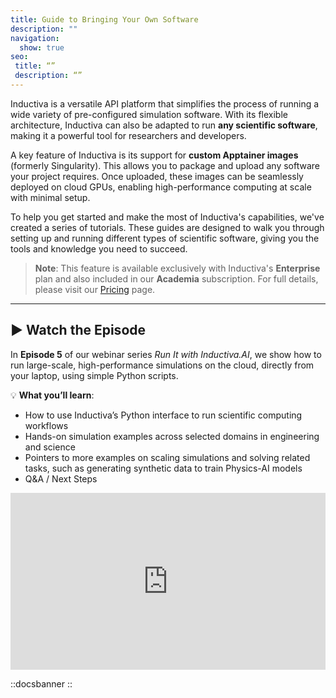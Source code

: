 ```yaml
---
title: Guide to Bringing Your Own Software
description: ""
navigation:
  show: true
seo:
 title: “”
 description: “”
---
```


Inductiva is a versatile API platform that simplifies the process of running a wide variety of pre-configured simulation software. With its flexible architecture, Inductiva can also be adapted to run **any scientific software**, making it a powerful tool for researchers and developers.

A key feature of Inductiva is its support for **custom Apptainer images** (formerly Singularity). This allows you to package and upload any software your project requires. Once uploaded, these images can be seamlessly deployed on cloud GPUs, enabling high-performance computing at scale with minimal setup. 

To help you get started and make the most of Inductiva's capabilities, we've created a series of tutorials. These guides are designed to walk you through setting up and running different types of scientific software, giving you the tools and knowledge you need to succeed.

> **Note**: This feature is available exclusively with Inductiva's **Enterprise** 
plan and also included in our **Academia** subscription. For full details, 
please visit our [Pricing](https://inductiva.ai/pricing) page.

---

## ▶️ Watch the Episode
In **Episode 5** of our webinar series *Run It with Inductiva.AI*, we show how to run large-scale, high-performance simulations on the cloud, directly from your laptop, using simple Python scripts.

💡 **What you’ll learn**:
- How to use Inductiva’s Python interface to run scientific computing workflows
- Hands-on simulation examples across selected domains in engineering and science
- Pointers to more examples on scaling simulations and solving related tasks, such as generating synthetic data to train Physics-AI models
- Q&A / Next Steps

<div style="position: relative; padding-bottom: 56.25%; height: 0; overflow: hidden; max-width: 100%;">
  <iframe src="https://www.youtube.com/embed/BvpUY_b6LcU?si=3yOojtkjmwX_kyB1"
          title="YouTube video player"
          style="position: absolute; top: 0; left: 0; width: 100%; height: 100%; border: 0;"
          allow="accelerometer; autoplay; clipboard-write; encrypted-media; gyroscope; picture-in-picture; web-share"
          allowfullscreen
          referrerpolicy="strict-origin-when-cross-origin">
  </iframe>
</div>

::docsbanner
::
